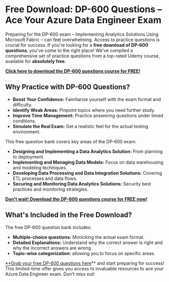 # Free Download: DP-600 Questions – Ace Your Azure Data Engineer Exam

Preparing for the DP-600 exam – Implementing Analytics Solutions Using Microsoft Fabric – can feel overwhelming. Access to practice questions is crucial for success. If you're looking for a **free download of DP-600 questions**, you've come to the right place! We've compiled a comprehensive set of practice questions from a top-rated Udemy course, available for **absolutely free**.

[**Click here to download the DP-600 questions course for FREE!**](https://udemywork.com/dp-600-questions)

## Why Practice with DP-600 Questions?

*   **Boost Your Confidence:** Familiarize yourself with the exam format and difficulty.
*   **Identify Weak Areas:** Pinpoint topics where you need further study.
*   **Improve Time Management:** Practice answering questions under timed conditions.
*   **Simulate the Real Exam:** Get a realistic feel for the actual testing environment.

This free question bank covers key areas of the DP-600 exam:

*   **Designing and Implementing a Data Analytics Solution:** From planning to deployment.
*   **Implementing and Managing Data Models:** Focus on data warehousing and modeling techniques.
*   **Developing Data Processing and Data Integration Solutions:** Covering ETL processes and data flows.
*   **Securing and Monitoring Data Analytics Solutions:** Security best practices and monitoring strategies.

[**Don't wait! Download the DP-600 questions course for FREE now!**](https://udemywork.com/dp-600-questions)

## What's Included in the Free Download?

The free DP-600 question bank includes:

*   **Multiple-choice questions:** Mimicking the actual exam format.
*   **Detailed Explanations:** Understand why the correct answer is right and why the incorrect answers are wrong.
*   **Topic-wise categorization:** allowing you to focus on specific areas.

[**Grab your free DP-600 questions here](https://udemywork.com/dp-600-questions)** and start preparing for success! This limited-time offer gives you access to invaluable resources to ace your Azure Data Engineer exam. Don’t miss out!
